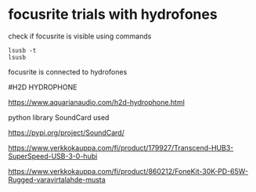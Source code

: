 # focusrite trials with hydrofones

check if focusrite is visible using commands

```
lsusb -t
lsusb
```

focusrite is connected to hydrofones 

#H2D HYDROPHONE

https://www.aquarianaudio.com/h2d-hydrophone.html

python library SoundCard used

https://pypi.org/project/SoundCard/

https://www.verkkokauppa.com/fi/product/179927/Transcend-HUB3-SuperSpeed-USB-3-0-hubi

https://www.verkkokauppa.com/fi/product/860212/FoneKit-30K-PD-65W-Rugged-varavirtalahde-musta
